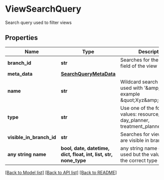 # ViewSearchQuery

Search query used to filter views

## Properties
Name | Type | Description | Notes
------------ | ------------- | ------------- | -------------
**branch_id** | **str** | Searches for the branchID field of the view | [optional] 
**meta_data** | [**SearchQueryMetaData**](SearchQueryMetaData.md) |  | [optional] 
**name** | **str** | Wildcard search could be used with &#39;&amp;amp;#42;&#39;,  for example \&quot;Xyz&amp;amp;#42;\&quot; | [optional] 
**type** | **str** | Use one of the following values: resource_planner, day_planner, treatment_planner | [optional] 
**visible_in_branch_id** | **str** | Searches for views which are visible in branch x | [optional] 
**any string name** | **bool, date, datetime, dict, float, int, list, str, none_type** | any string name can be used but the value must be the correct type | [optional]

[[Back to Model list]](../README.md#documentation-for-models) [[Back to API list]](../README.md#documentation-for-api-endpoints) [[Back to README]](../README.md)


